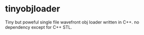 tinyobjloader
=============

Tiny but poweful single file wavefront obj loader written in C++. no dependency except for C++ STL.

